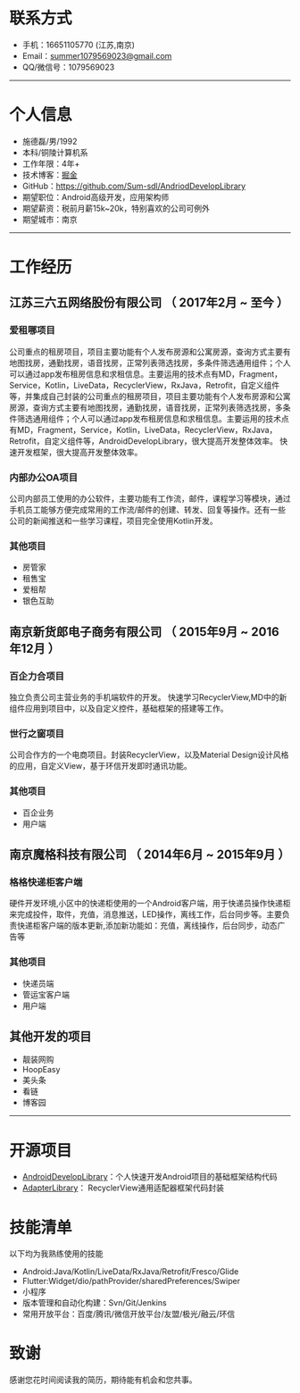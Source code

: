 # 联系方式
- 手机：16651105770 (江苏,南京)
- Email：summer1079569023@gmail.com 
- QQ/微信号：1079569023

---

# 个人信息

 - 施德磊/男/1992 
 - 本科/铜陵计算机系 
 - 工作年限：4年+
 - 技术博客：[掘金](https://juejin.im/user/5b57f062e51d4519202e2aab)
 - GitHub：https://github.com/Sum-sdl/AndriodDevelopLibrary
 - 期望职位：Android高级开发，应用架构师
 - 期望薪资：税前月薪15k~20k，特别喜欢的公司可例外
 - 期望城市：南京

---

# 工作经历

## 江苏三六五网络股份有限公司 （ 2017年2月 ~ 至今 ）

### 爱租哪项目 
公司重点的租房项目，项目主要功能有个人发布房源和公寓房源，查询方式主要有地图找房，通勤找房，语音找房，正常列表筛选找房，多条件筛选通用组件；个人可以通过app发布租房信息和求租信息。主要运用的技术点有MD，Fragment，Service，Kotlin，LiveData，RecyclerView，RxJava，Retrofit，自定义组件等，并集成自己封装的公司重点的租房项目，项目主要功能有个人发布房源和公寓房源，查询方式主要有地图找房，通勤找房，语音找房，正常列表筛选找房，多条件筛选通用组件；个人可以通过app发布租房信息和求租信息。主要运用的技术点有MD，Fragment，Service，Kotlin，LiveData，RecyclerView，RxJava，Retrofit，自定义组件等，AndroidDevelopLibrary，很大提高开发整体效率。
快速开发框架，很大提高开发整体效率。


### 内部办公OA项目 
 公司内部员工使用的办公软件，主要功能有工作流，邮件，课程学习等模块，通过手机员工能够方便完成常用的工作流/邮件的创建、转发、回复等操作。还有一些公司的新闻推送和一些学习课程，项目完全使用Kotlin开发。


### 其他项目
* 房管家
* 租售宝
* 爱租帮
* 银色互助
 
## 南京新货郎电子商务有限公司 （ 2015年9月 ~ 2016年12月 ）

### 百企力合项目 
独立负责公司主营业务的手机端软件的开发。
快速学习RecyclerView,MD中的新组件应用到项目中，以及自定义控件，基础框架的搭建等工作。


### 世行之窗项目 
公司合作方的一个电商项目。封装RecyclerView，以及Material Design设计风格的应用，自定义View，基于环信开发即时通讯功能。


### 其他项目
 * 百企业务
 * 用户端

## 南京魔格科技有限公司  （ 2014年6月 ~ 2015年9月 ）

### 格格快递柜客户端
硬件开发环境,小区中的快递柜使用的一个Android客户端，用于快递员操作快递柜来完成投件，取件，充值，消息推送，LED操作，离线工作，后台同步等。主要负责快递柜客户端的版本更新,添加新功能如：充值，离线操作，后台同步，动态广告等

### 其他项目
 * 快递员端
 * 管运宝客户端
 * 用户端
 
## 其他开发的项目
 * 靓装网购
 * HoopEasy
 * 美头条
 * 看链
 * 博客园
---

# 开源项目

 - [AndroidDevelopLibrary](https://github.com/Sum-sdl/AndriodDevelopLibrary)：个人快速开发Android项目的基础框架结构代码
 - [AdapterLibrary](https://github.com/Sum-sdl/RvAdapter)： RecyclerView通用适配器框架代码封装


# 技能清单

以下均为我熟练使用的技能

- Android:Java/Kotlin/LiveData/RxJava/Retrofit/Fresco/Glide
- Flutter:Widget/dio/pathProvider/sharedPreferences/Swiper
- 小程序
- 版本管理和自动化构建：Svn/Git/Jenkins
- 常用开放平台：百度/腾讯/微信开放平台/友盟/极光/融云/环信

# 致谢
感谢您花时间阅读我的简历，期待能有机会和您共事。

